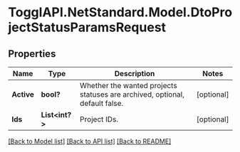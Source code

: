 # TogglAPI.NetStandard.Model.DtoProjectStatusParamsRequest
## Properties

Name | Type | Description | Notes
------------ | ------------- | ------------- | -------------
**Active** | **bool?** | Whether the wanted projects statuses are archived, optional, default false. | [optional] 
**Ids** | **List&lt;int?&gt;** | Project IDs. | [optional] 

[[Back to Model list]](../README.md#documentation-for-models) [[Back to API list]](../README.md#documentation-for-api-endpoints) [[Back to README]](../README.md)

